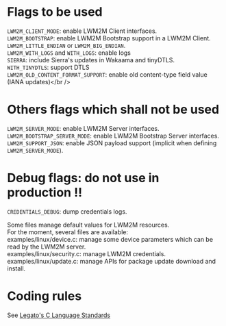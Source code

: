 Flags to be used
================
`LWM2M_CLIENT_MODE`: enable LWM2M Client interfaces.<br />
`LWM2M_BOOTSTRAP`: enable LWM2M Bootstrap support in a LWM2M Client.<br />
`LWM2M_LITTLE_ENDIAN` or `LWM2M_BIG_ENDIAN`.<br />
`LWM2M_WITH_LOGS` and `WITH_LOGS`: enable logs<br />
`SIERRA`: include Sierra's updates in Wakaama and tinyDTLS.<br />
`WITH_TINYDTLS`: support DTLS<br />
`LWM2M_OLD_CONTENT_FORMAT_SUPPORT`: enable old content-type field value (IANA updates)</br />

Others flags which shall not be used
====================================
`LWM2M_SERVER_MODE`: enable LWM2M Server interfaces.<br />
`LWM2M_BOOTSTRAP_SERVER_MODE`: enable LWM2M Bootstrap Server interfaces.<br />
`LWM2M_SUPPORT_JSON`: enable JSON payload support (implicit when defining `LWM2M_SERVER_MODE`).<br />

Debug flags: do not use in production !!
========================================
`CREDENTIALS_DEBUG`: dump credentials logs.

Some files manage default values for LWM2M resources.<br />
For the moment, several files are available:<br />
examples/linux/device.c: manage some device parameters which can be read by the LWM2M server.<br />
examples/linux/security.c: manage LWM2M credentials.<br />
examples/linux/update.c: manage APIs for package update download and install.<br />

Coding rules
============
See [Legato's C Language Standards](http://legato.io/legato-docs/latest/ccodingStdsMain.html)
